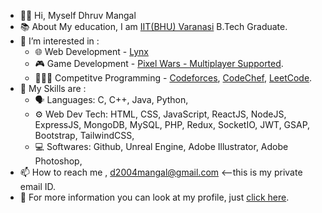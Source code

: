 - 👋🥺 Hi, Myself Dhruv Mangal
- 📚 About My education, I am [IIT(BHU) Varanasi](https://iitbhu.ac.in/) B.Tech Graduate.
- 👀 I’m interested in :
  * 🌐 Web Development - [Lynx]()
  * 🎮 Game Development - [Pixel Wars - Multiplayer Supported]().
  * 👨🏼‍💻 Competitve Programming - [Codeforces](https://codeforces.com/profile/Kirito8055), [CodeChef](https://www.codechef.com/users/kirito8055), [LeetCode](https://leetcode.com/Dhruv_M1304/).
- 🌱 My Skills are :
  * 🗣️ Languages: C, C++, Java, Python,
  * ⚙️ Web Dev Tech: HTML, CSS, JavaScript, ReactJS, NodeJS, ExpressJS, MongoDB, MySQL, PHP, Redux, SocketIO, JWT, GSAP, Bootstrap, TailwindCSS,
  * 💻 Softwares: Github, Unreal Engine, Adobe Illustrator, Adobe Photoshop,
- 📫 How to reach me , d2004mangal@gmail.com <--this is my private email ID.
- 🔗 For more information you can look at my profile, just [click here](https://kirito8055.github.io/portfolio/).
<!---
Kirito8055/Kirito8055 is a ✨ special ✨ repository because its `README.md` (this file) appears on your GitHub profile.
You can click the Preview link to take a look at your changes.
--->
